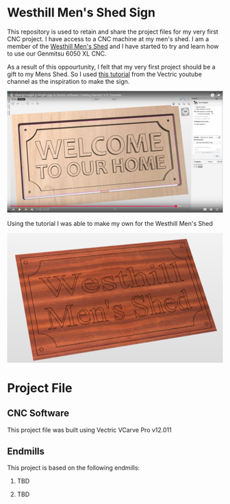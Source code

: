 # Westhill Men's Shed Sign

This repository is used to retain and share the project files for my very first CNC project. I have access to a CNC machine at my men's shed. I am a member of the [Westhill Men's Shed](https://westhillmensshed.co.uk/) and I have started to try and learn how to use our Genmitsu 6050 XL CNC.

As a result of this oppourtunity, I felt that my very first project should be a gift to my Mens Shed. So I used [this tutorial](https://youtu.be/ooTRI9rHydw?si=Rx-USfFQcL9nOxGO) from the Vectric youtube channel as the inspiration to make the sign.

![screenshot](resources/source-inspiration.png)

Using the tutorial I was able to make my own for the Westhill Men's Shed

![screenshot](resources/rendered-preview.png)

# 

# Project File

## CNC Software

This project file was built using Vectric VCarve Pro v12.011

## Endmills

This project is based on the following endmills:

1. TBD

2. TBD

 
